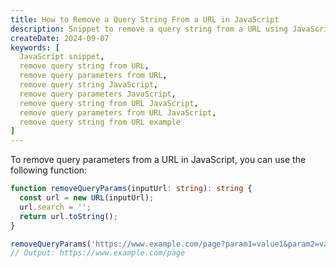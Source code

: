 ```yaml
---
title: How to Remove a Query String From a URL in JavaScript
description: Snippet to remove a query string from a URL using JavaScript. Learn how to remove query parameters from a URL string.
createDate: 2024-09-07
keywords: [
  JavaScript snippet,
  remove query string from URL,
  remove query parameters from URL,
  remove query string JavaScript,
  remove query parameters JavaScript,
  remove query string from URL JavaScript,
  remove query parameters from URL JavaScript,
  remove query string from URL example
]
---
```


To remove query parameters from a URL in JavaScript, you can use the following function:

```typescript
function removeQueryParams(inputUrl: string): string {
  const url = new URL(inputUrl);
  url.search = '';
  return url.toString();
}
```

```typescript
removeQueryParams('https://www.example.com/page?param1=value1&param2=value2');
// Output: https://www.example.com/page
```

